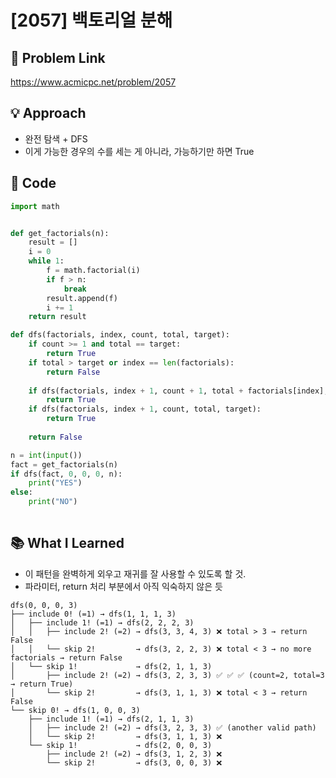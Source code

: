 # [2057] 백토리얼 분해

## 🔗 Problem Link  
https://www.acmicpc.net/problem/2057

## 💡 Approach  
- 완전 탐색 + DFS
- 이게 가능한 경우의 수를 세는 게 아니라, 가능하기만 하면 True

## 🧾 Code  
```python
import math


def get_factorials(n):
    result = [] 
    i = 0 
    while 1:
        f = math.factorial(i)
        if f > n:
            break
        result.append(f)
        i += 1
    return result

def dfs(factorials, index, count, total, target):
    if count >= 1 and total == target:
        return True
    if total > target or index == len(factorials):
        return False
    
    if dfs(factorials, index + 1, count + 1, total + factorials[index], target):
        return True
    if dfs(factorials, index + 1, count, total, target):
        return True
    
    return False

n = int(input())
fact = get_factorials(n)
if dfs(fact, 0, 0, 0, n):
    print("YES")
else:
    print("NO")
    
```


## 📚 What I Learned  
- 이 패턴을 완벽하게 외우고 재귀를 잘 사용할 수 있도록 할 것. 
- 파라미터, return 처리 부분에서 아직 익숙하지 않은 듯 

```plaintext
dfs(0, 0, 0, 3)
├── include 0! (=1) → dfs(1, 1, 1, 3)
│   ├── include 1! (=1) → dfs(2, 2, 2, 3)
│   │   ├── include 2! (=2) → dfs(3, 3, 4, 3) ❌ total > 3 → return False
│   │   └── skip 2!         → dfs(3, 2, 2, 3) ❌ total < 3 → no more factorials → return False
│   └── skip 1!             → dfs(2, 1, 1, 3)
│       ├── include 2! (=2) → dfs(3, 2, 3, 3) ✅ ✅ ✅ (count=2, total=3 → return True)
│       └── skip 2!         → dfs(3, 1, 1, 3) ❌ total < 3 → return False
└── skip 0! → dfs(1, 0, 0, 3)
    ├── include 1! (=1) → dfs(2, 1, 1, 3)
    │   ├── include 2! (=2) → dfs(3, 2, 3, 3) ✅ (another valid path)
    │   └── skip 2!         → dfs(3, 1, 1, 3) ❌
    └── skip 1!             → dfs(2, 0, 0, 3)
        ├── include 2! (=2) → dfs(3, 1, 2, 3) ❌
        └── skip 2!         → dfs(3, 0, 0, 3) ❌
```
